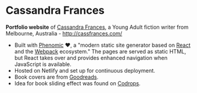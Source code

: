 # Cassandra Frances

**Portfolio website** of [Cassandra Frances](https://twitter.com/CassandraFrance), a Young Adult fiction writer from Melbourne, Australia - http://cassfrances.com/

- Built with [Phenomic](https://phenomic.io/) :heart:, a "modern static site generator based on [React](https://facebook.github.io/react/) and the [Webpack](https://webpack.js.org/) ecosystem." The pages are served as static HTML, but React takes over and provides enhanced navigation when JavaScript is available.
- Hosted on Netlify and set up for continuous deployment.
- Book covers are from [Goodreads](https://www.goodreads.com/).
- Idea for book sliding effect was found on [Codrops](https://tympanus.net/Development/BookPreview/).

